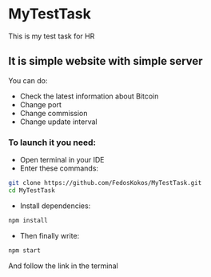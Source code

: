 # MyTestTask


This is my test task for HR


## It is simple website with simple server
You can do:
- Check the latest information about Bitcoin
- Change port
- Change commission
- Change update interval


### To launch it you need:
- Open terminal in your IDE
- Enter these commands:
```bash
git clone https://github.com/FedosKokos/MyTestTask.git
cd MyTestTask
```
- Install dependencies:
```bash
npm install
```
- Then finally write:
```bash
npm start
```
And follow the link in the terminal
